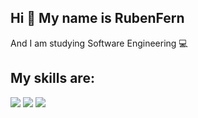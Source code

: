 ## Hi 👋 My name is RubenFern

And I am studying Software Engineering :computer:

## My skills are:
![](https://img.shields.io/badge/Java-orange?style=for-the-badge&logo=java&logoColor=white)
![](https://img.shields.io/badge/C++-blue?style=for-the-badge&logo=c++&logoColor=white)
![](https://img.shields.io/badge/-NodeJS-brightgreen?style=for-the-badge&logo=java&logoColor=white)


<!--
**RubenFern/RubenFern** is a ✨ _special_ ✨ repository because its `README.md` (this file) appears on your GitHub profile.

Here are some ideas to get you started:

- 🔭 I’m currently working on ...
- 🌱 I’m currently learning ...
- 👯 I’m looking to collaborate on ...
- 🤔 I’m looking for help with ...
- 💬 Ask me about ...
- 📫 How to reach me: ...
- 😄 Pronouns: ...
- ⚡ Fun fact: ...
-->
